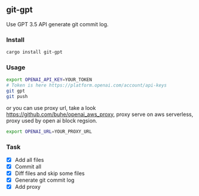 ## git-gpt

Use GPT 3.5 API generate git commit log.

### Install
```bash
cargo install git-gpt
```

### Usage
```bash
export OPENAI_API_KEY=YOUR_TOKEN
# Token is here https://platform.openai.com/account/api-keys
git gpt
git push
```
or you can use proxy url, take a look https://github.com/buhe/openai_aws_proxy, proxy serve on aws serverless, proxy used by open ai block regsion.
```bash
export OPENAI_URL=YOUR_PROXY_URL
```

### Task

- [x] Add all files
- [x] Commit all
- [x] Diff files and skip some files
- [x] Generate git commit log
- [x] Add proxy
